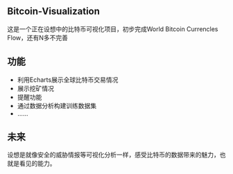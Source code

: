 ## Bitcoin-Visualization

这是一个正在设想中的比特币可视化项目，初步完成World Bitcoin Currencles Flow，还有N多不完善

## 功能

+ 利用Echarts展示全球比特币交易情况
+ 展示挖矿情况
+ 提醒功能
+ 通过数据分析构建训练数据集
+ ......

## 未来

设想是就像安全的威胁情报等可视化分析一样，感受比特币的数据带来的魅力，也就是看见的能力。